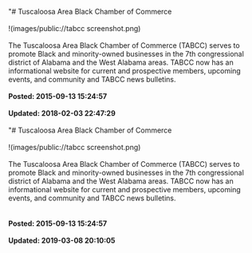 "# Tuscaloosa Area Black Chamber of Commerce<br /><br />!(images/public://tabcc screenshot.png)<br /><br />The Tuscaloosa Area Black Chamber of Commerce (TABCC) serves to promote Black and minority-owned businesses in the 7th congressional district of Alabama and the West Alabama areas. TABCC now has an informational website for current and prospective members, upcoming events, and community and TABCC news bulletins.<br /><br />**Posted: 2015-09-13 15:24:57** <br /><br />**Updated: 2018-02-03 22:47:29** <br /><br />
"# Tuscaloosa Area Black Chamber of Commerce<br /><br />!(images/public://tabcc screenshot.png)<br /><br />The Tuscaloosa Area Black Chamber of Commerce (TABCC) serves to promote Black and minority-owned businesses in the 7th congressional district of Alabama and the West Alabama areas. TABCC now has an informational website for current and prospective members, upcoming events, and community and TABCC news bulletins.<br /><br /><br />**Posted: 2015-09-13 15:24:57** <br /><br />**Updated: 2019-03-08 20:10:05** <br /><br />
